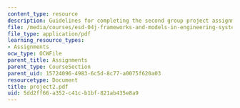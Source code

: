 ```yaml
---
content_type: resource
description: Guidelines for completing the second group project assignment.
file: /media/courses/esd-04j-frameworks-and-models-in-engineering-systems-engineering-system-design-spring-2007/5dd2ff66a352c41cb1bf821ab435e8a9_project2.pdf
file_type: application/pdf
learning_resource_types:
- Assignments
ocw_type: OCWFile
parent_title: Assignments
parent_type: CourseSection
parent_uid: 15724096-4983-6c5d-8c77-a0075f620a03
resourcetype: Document
title: project2.pdf
uid: 5dd2ff66-a352-c41c-b1bf-821ab435e8a9
---
```

